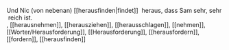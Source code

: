 Und Nic (von nebenan) [[herausfinden|findet]]  heraus, dass Sam sehr, sehr reich ist.  
, [[herausnehmen]], [[herausziehen]], [[herausschlagen]], [[nehmen]], [[Worter/Herausforderung]], [[Herausforderung]], [[herausfordern]], [[fordern]], [[herausfinden]]
